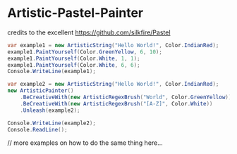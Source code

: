 # Artistic-Pastel-Painter
credits to the excellent https://github.com/silkfire/Pastel

```csharp
var example1 = new ArtisticString("Hello World!", Color.IndianRed);
example1.PaintYourself(Color.GreenYellow, 6, 10);
example1.PaintYourself(Color.White, 1, 1);
example1.PaintYourself(Color.White, 6, 6);
Console.WriteLine(example1);

var example2 = new ArtisticString("Hello World!", Color.IndianRed);
new ArtisticPainter()
    .BeCreativeWith(new ArtisticRegexBrush("World", Color.GreenYellow))
    .BeCreativeWith(new ArtisticRegexBrush("[A-Z]", Color.White))
    .Unleash(example2);

Console.WriteLine(example2);
Console.ReadLine();
```

// more examples on how to do the same thing here...
